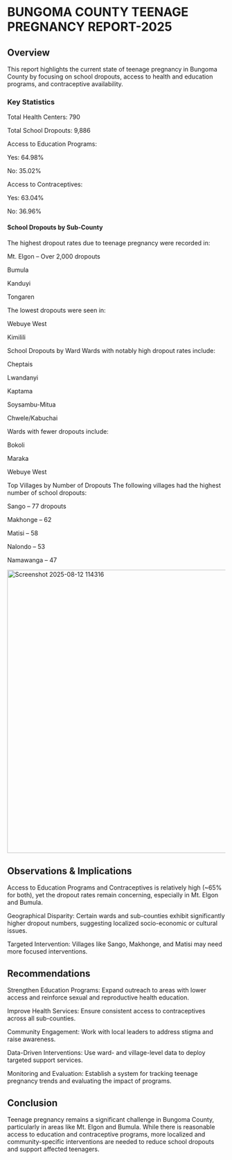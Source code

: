 # BUNGOMA COUNTY TEENAGE PREGNANCY REPORT-2025

## Overview
This report highlights the current state of teenage pregnancy in Bungoma County by focusing on school dropouts, access to health and education programs, and contraceptive availability.

### Key Statistics
Total Health Centers: 790

Total School Dropouts: 9,886

Access to Education Programs:

Yes: 64.98%

No: 35.02%

Access to Contraceptives:

Yes: 63.04%

No: 36.96%

#### School Dropouts by Sub-County
The highest dropout rates due to teenage pregnancy were recorded in:

Mt. Elgon – Over 2,000 dropouts

Bumula

Kanduyi

Tongaren


The lowest dropouts were seen in:

Webuye West

Kimilili

School Dropouts by Ward
Wards with notably high dropout rates include:

Cheptais

Lwandanyi

Kaptama

Soysambu-Mitua

Chwele/Kabuchai


Wards with fewer dropouts include:

Bokoli

Maraka

Webuye West


Top Villages by Number of Dropouts
The following villages had the highest number of school dropouts:

Sango – 77 dropouts

Makhonge – 62

Matisi – 58

Nalondo – 53

Namawanga – 47

<img width="1157" height="652" alt="Screenshot 2025-08-12 114316" src="https://github.com/user-attachments/assets/911cc95e-0e51-463d-8c68-8a1ac907ce48" />



## Observations & Implications
Access to Education Programs and Contraceptives is relatively high (~65% for both), yet the dropout rates remain concerning, especially in Mt. Elgon and Bumula.

Geographical Disparity: Certain wards and sub-counties exhibit significantly higher dropout numbers, suggesting localized socio-economic or cultural issues.

Targeted Intervention: Villages like Sango, Makhonge, and Matisi may need more focused interventions.

## Recommendations
Strengthen Education Programs: Expand outreach to areas with lower access and reinforce sexual and reproductive health education.

Improve Health Services: Ensure consistent access to contraceptives across all sub-counties.

Community Engagement: Work with local leaders to address stigma and raise awareness.

Data-Driven Interventions: Use ward- and village-level data to deploy targeted support services.

Monitoring and Evaluation: Establish a system for tracking teenage pregnancy trends and evaluating the impact of programs.

## Conclusion
Teenage pregnancy remains a significant challenge in Bungoma County, particularly in areas like Mt. Elgon and Bumula. While there is reasonable access to education and contraceptive programs, more localized and community-specific interventions are needed to reduce school dropouts and support affected teenagers.

